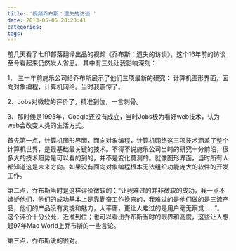 ```yaml
---
title: '视频乔布斯：遗失的访谈 '
date: 2013-05-05 20:20:41
categories:
tags:
---
```


前几天看了七印部落翻译出品的视频《乔布斯：遗失的访谈》，这个16年前的访谈至今看起来仍然发人省思。
其中有三处让我影响深刻：

1、 三十年前施乐公司给乔布斯展示了他们三项最新的研究：
计算机图形界面，面向对象编程，计算机网络。当时我震惊了。

2、Jobs对微软的评价了，精准到位，一言刺骨。

3、那时候是1995年，Google还没有成立，当时Jobs极为看好web技术，认为web会改变人类的生活方式。

首先第一点，计算机图形界面，面向对象编程，计算机网络这三项技术涵盖了整个计算机世界，是最基础最关键的技术。不得不说施乐公司当时的研究十分前沿，很多大的技术趋势是可以看的到的，并不是变化莫测的。就像图形界面，当时所有人都知道这是未来方向。如果没有面向对象编程根本无法组织功能庞大的软件的开发工作。

第二点，乔布斯当时是这样评价微软的：“让我难过的并非微软的成功，我一点不嫉妒他们，他们的成功基本上是靠勤奋工作换来的，我难过的是他们做的是三流产品，他们的产品没有灵魂和魅力，太平庸，更让人难过的是用户毫无察觉……”。这个评价十分公允，近准到位；也可以看出乔布斯当时的眼界和高度，这些让人想起97年Mac World上乔布斯的一些言论。

第三点，乔布斯说的很对。